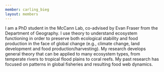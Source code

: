 ```yaml
---
member: carling_bieg
layout: members
---
```


I am a PhD student in the McCann Lab, co-advised by Evan Fraser from the Department of Geography. I use theory to understand ecosystem functioning in order to preserve both ecological stability and food production in the face of global change (e.g., climate change, land development and food production/harvesting). My research develops general theory that can be applied to many ecosystem types, from temperate rivers to tropical flood plains to coral reefs. My past research has focused on patterns in global fisheries and resulting food web dynamics.
